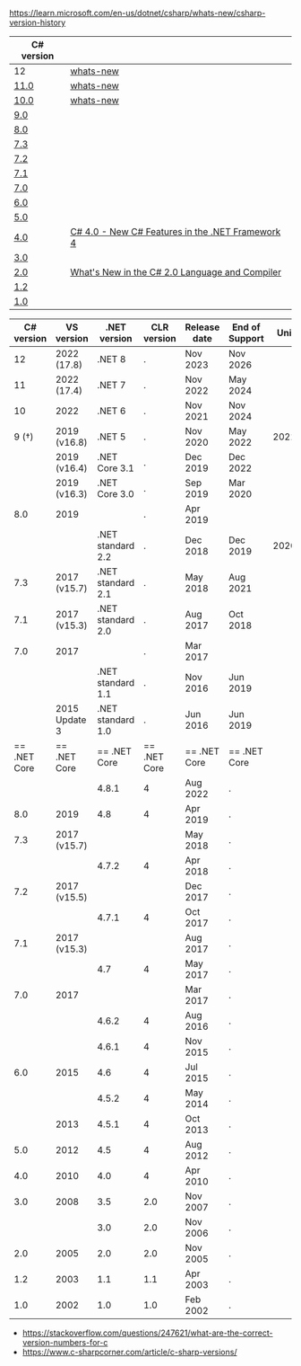 
https://learn.microsoft.com/en-us/dotnet/csharp/whats-new/csharp-version-history

| C# version                                                                                             |                                                                                                                                                                             |
| ------------------------------------------------------------------------------------------------------ | --------------------------------------------------------------------------------------------------------------------------------------------------------------------------- |
| 12                                                                                                     | [whats-new](https://learn.microsoft.com/en-us/dotnet/csharp/whats-new/csharp-12)                                                                                            |  |
| [11.0](https://learn.microsoft.com/en-us/dotnet/csharp/whats-new/csharp-version-history#c-version-11)  | [whats-new](https://learn.microsoft.com/en-us/dotnet/csharp/whats-new/csharp-11)                                                                                            |
| [10.0](https://learn.microsoft.com/en-us/dotnet/csharp/whats-new/csharp-version-history#c-version-10)  | [whats-new](https://learn.microsoft.com/en-us/dotnet/csharp/whats-new/csharp-10)                                                                                            |
| [9.0](https://learn.microsoft.com/en-us/dotnet/csharp/whats-new/csharp-version-history#c-version-9)    |                                                                                                                                                                             |
| [8.0](https://learn.microsoft.com/en-us/dotnet/csharp/whats-new/csharp-version-history#c-version-80)   |                                                                                                                                                                             |
| [7.3](https://learn.microsoft.com/en-us/dotnet/csharp/whats-new/csharp-version-history#c-version-73)   |                                                                                                                                                                             |
| [7.2](https://learn.microsoft.com/en-us/dotnet/csharp/whats-new/csharp-version-history#c-version-72)   |                                                                                                                                                                             |
| [7.1](https://learn.microsoft.com/en-us/dotnet/csharp/whats-new/csharp-version-history#c-version-71)   |                                                                                                                                                                             |
| [7.0](https://learn.microsoft.com/en-us/dotnet/csharp/whats-new/csharp-version-history#c-version-70)   |                                                                                                                                                                             |
| [6.0](https://learn.microsoft.com/en-us/dotnet/csharp/whats-new/csharp-version-history#c-version-60)   |                                                                                                                                                                             |
| [5.0](https://learn.microsoft.com/en-us/dotnet/csharp/whats-new/csharp-version-history#c-version-50)   |                                                                                                                                                                             |
| [4.0](https://learn.microsoft.com/en-us/dotnet/csharp/whats-new/csharp-version-history#c-version-40)   | [C# 4.0 - New C# Features in the .NET Framework 4](https://learn.microsoft.com/en-us/archive/msdn-magazine/2010/july/csharp-4-0-new-csharp-features-in-the-net-framework-4) |
| [3.0](https://learn.microsoft.com/en-us/dotnet/csharp/whats-new/csharp-version-history#c-version-30)   |                                                                                                                                                                             |
| [2.0](https://learn.microsoft.com/en-us/dotnet/csharp/whats-new/csharp-version-history#c-version-20)   | [What's New in the C# 2.0 Language and Compiler](https://learn.microsoft.com/en-us/previous-versions//7cz8t42e(v=vs.85)?redirectedfrom=MSDN)                                |
| [1.2](https://learn.microsoft.com/en-us/dotnet/csharp/whats-new/csharp-version-history#c-version-12)   |                                                                                                                                                                             |
| [1.0](https://learn.microsoft.com/en-us/dotnet/csharp/whats-new/csharp-version-history#c-version-10-1) |                                                                                                                                                                             |


| C# version   | VS version    | .NET version      | CLR version  | Release date | End of Support | Unity  |
| ------------ | ------------- | ----------------- | ------------ | ------------ | -------------- | ------ |
| 12           | 2022 (17.8)   | .NET 8            | .            | Nov 2023     | Nov 2026       |        |
| 11           | 2022 (17.4)   | .NET 7            | .            | Nov 2022     | May 2024       |        |
| 10           | 2022          | .NET 6            | .            | Nov 2021     | Nov 2024       |        |
| 9 (†)        | 2019 (v16.8)  | .NET 5            | .            | Nov 2020     | May 2022       | 2021.2 |
|              | 2019 (v16.4)  | .NET Core 3.1     | .            | Dec 2019     | Dec 2022       |        |
|              | 2019 (v16.3)  | .NET Core 3.0     | .            | Sep 2019     | Mar 2020       |        |
| 8.0          | 2019          |                   | .            | Apr 2019     |                |        |
|              |               | .NET standard 2.2 | .            | Dec 2018     | Dec 2019       | 2020.2 |
| 7.3          | 2017 (v15.7)  | .NET standard 2.1 | .            | May 2018     | Aug 2021       |        |
| 7.1          | 2017 (v15.3)  | .NET standard 2.0 | .            | Aug 2017     | Oct 2018       |        |
| 7.0          | 2017          |                   | .            | Mar 2017     |                |        |
|              |               | .NET standard 1.1 | .            | Nov 2016     | Jun 2019       |        |
|              | 2015 Update 3 | .NET standard 1.0 | .            | Jun 2016     | Jun 2019       |        |
| == .NET Core | == .NET Core  | == .NET Core      | == .NET Core | == .NET Core | == .NET Core   |        |
|              |               | 4.8.1             | 4            | Aug 2022     | .              |        |
| 8.0          | 2019          | 4.8               | 4            | Apr 2019     | .              |        |
| 7.3          | 2017 (v15.7)  |                   |              | May 2018     | .              |        |
|              |               | 4.7.2             | 4            | Apr 2018     | .              |        |
| 7.2          | 2017 (v15.5)  |                   |              | Dec 2017     | .              |        |
|              |               | 4.7.1             | 4            | Oct 2017     | .              |        |
| 7.1          | 2017 (v15.3)  |                   |              | Aug 2017     | .              |        |
|              |               | 4.7               | 4            | May 2017     | .              |        |
| 7.0          | 2017          |                   |              | Mar 2017     | .              |        |
|              |               | 4.6.2             | 4            | Aug 2016     | .              |        |
|              |               | 4.6.1             | 4            | Nov 2015     | .              |        |
| 6.0          | 2015          | 4.6               | 4            | Jul 2015     | .              |        |
|              |               | 4.5.2             | 4            | May 2014     | .              |        |
|              | 2013          | 4.5.1             | 4            | Oct 2013     | .              |        |
| 5.0          | 2012          | 4.5               | 4            | Aug 2012     | .              |        |
| 4.0          | 2010          | 4.0               | 4            | Apr 2010     | .              |        |
| 3.0          | 2008          | 3.5               | 2.0          | Nov 2007     | .              |        |
|              |               | 3.0               | 2.0          | Nov 2006     | .              |        |
| 2.0          | 2005          | 2.0               | 2.0          | Nov 2005     | .              |        |
| 1.2          | 2003          | 1.1               | 1.1          | Apr 2003     | .              |        |
| 1.0          | 2002          | 1.0               | 1.0          | Feb 2002     | .              |        |


- https://stackoverflow.com/questions/247621/what-are-the-correct-version-numbers-for-c
- https://www.c-sharpcorner.com/article/c-sharp-versions/